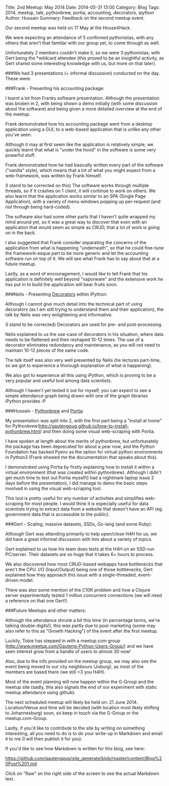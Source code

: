 Title: 2nd Meetup: May 2014
Date: 2014-05-31 13:00
Category: Blog
Tags: 2014, meetup, talk, pythonbrew, portia, accounting, decorators, ipython
Author: Hussain
Summary: Feedback on the second meetup event.

Our second meetup was held on 17 May at the House4Hack.

We were expecting an attendance of 5 confirmed pythonistas, with any others that aren't that familiar with our group yet, to come through as well.

Unfortunately 2 members couldn't make it, so we were 3 pythonistas, with Gert being the *wildcard attendee (this proved to be an insightful activity, as Gert shared some interesting knowledge with us, but more on that later).

###We had 3 presentations (+ informal discussion) conducted on the day. These were:

###Frank - Presenting his accounting package:

I learnt a lot from Franks software presentation. Although the presentation was broken in 2, with being shown a demo initially (with some discussion about the software) and being given a more detailed overview at the end of the meetup.

Frank demonstrated how his accounting package went from a desktop application using a GUI, to a web-based application that is unlike any other you've seen.

Although it may at first seem like the application is relatively simple, we quickly learnt that what is "under the hood" in the software is some very powerful stuff.

Frank demonstrated how he had basically written every part of the software ("vanilla" style), which means that a lot of what you might expect from a web-framework, was written by Frank himself.

(I stand to be corrected on this) The software works through multiple threads, so if it crashes on 1 client, it will continue to work on others. We also learnt that the application works similar to an SPA (Single Page Application), with a variety of menu windows popping up per-request (and not through being hard-coded).

The software also had some other parts that I haven't quite wrapped my mind around yet, so it was a great way to discover that even with an application that would seem as simple as CRUD, that a lot of work is going on in the back.

I also suggested that Frank consider separating the concerns of the application from what is happening "underneath", so that he could fine-tune the framework-esque part to be more generic and let the accounting software run on top of it. We will see what Frank has to say about that at a future meetup.

Lastly, as a word of encouragement, I would like to tell Frank that his application is definitely well beyond "vaporware" and the extensive work he has put in to build the application will bear fruits soon.


###Nelis - Presenting [Decorators](http://tooblippe.github.io/insightstack-blog/2014/05/05/decorators/) within iPython:

Although I cannot give much detail into the technical part of using decorators (as I am still trying to understand them and their application), the talk by Nelis was very enlightening and informative.

(I stand to be corrected) Decorators are used for pre- and post-processing.

Nelis explained to us the use-case of decorators in his situation, where data needs to be flattened and then reshaped 10-12 times. The use of a decorator eliminates redundancy and maintenance, as you will not need to maintain 10-12 pieces of the same code.

The talk itself was also very well presented by Nelis (he lectures part-time, so we got to experience a thorough explanation of what is happening).

We also got to experience all this using iPython, which is proving to be a very popular and useful tool among data scientists.

Although I haven't yet tested it out for myself, you can expect to see a simple attendance graph being drawn with one of the graph libraries iPython provides :P

###Hussain - [Pythonbrew](https://github.com/utahta/pythonbrew) and [Portia](https://github.com/scrapinghub/portia):

My presentation was split into 2, with the first part being a "install at home" for Pythonbrew(http://gautengpug.github.io/how-to-install-pythonbrew.html) and then doing some visual web-scraping with Portia.

I have spoken at length about the merits of pythonbrew, but unfortunately the package has been deprecated for about a year now, and the Python Foundation has backed Pyenv as the option for virtual python environments in Python3 (Frank showed me the documentation that speaks about this).

I demonstrated using Portia by firstly explaining how to install it within a virtual environment (that was created within pythonbrew). Although I didn't get much time to test out Portia myself(I had a nightmare laptop issue 2 days before the presentation), I did manage to demo the basic steps involved in using the visual web-scraping tool.

This tool is pretty useful for any number of activities and simplifies web-scraping for most people. I would think it is especially useful for data scientists trying to extract data from a website that doesn't have an API (eg. government data that is accessuble to the public).

###Gert - Scaling, massive datasets, SSDs, Go-lang (and some Ruby):

Although Gert was attending primarily to help open/close H4H for us, we did have a great informal discussion with him about a variety of topics.

Gert explained to us how his team does tests at the H4H on an SSD-run PC/server. Their datasets are so huge that it takes 6+ hours to process.

We also discovered how most CRUD-based webapps have bottlenecks that aren't the CPU. I/O (Input/Output) being one of those bottlenecks, Gert explained how they approach this issue with a single-threaded, event-driven model.

There was also some mention of the C10K problem and how a Clojure server experimentally tested 1 million concurrent connections (we will need a reference on that one Gert!).

###Future Meetups and other matters:

Although the attendance shrunk a bit this time (in percentage terms, we're talking double-digits!), this was partly due to poor marketing (some may also refer to this as "Growth Hacking") of the event after the first meetup.

Luckily, Tobie has stepped in with a meetup.com group (http://www.meetup.com/Gauteng-Python-Users-Group/) and we have seen interest grow from a handle of users to almost 30 now!

Also, due to the info provided on the meetup group, we may also see the event being moved to our city neighbours (Joburg), as most of the members are based there (we still <3 you H4H).

Most of the event planning will now happen within the G-Group and the meetup site (sadly, this also signals the end of our experiment with static meetup attendance using github).

The next scheduled meetup will likely be held on: 21 June 2014.
Location/Venue and time will be decided (with location most likely shifting to Johannesburg) soon, so keep in touch via the G-Group or the meetup.com-Group.


Lastly, if you'd like to contribute to the site by writing on something interesting, all you need to do is to do your write-up in Markdown and email it to me (I will then publish it for you).

If you'd like to see how Markdown is written for this blog, see here:

https://github.com/gautengpug/site_generate/blob/master/content/Blog%20Post%201.md

Click on "Raw" on the right side of the screen to see the actual Markdown text.
